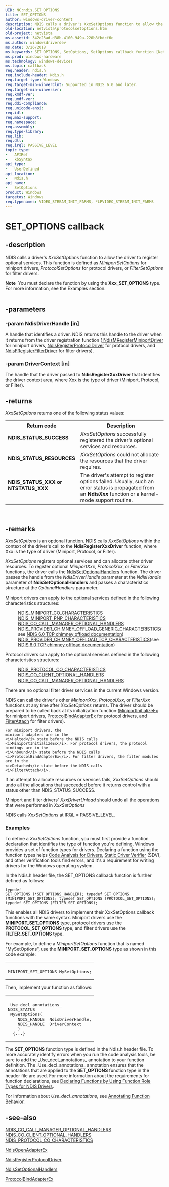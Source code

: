 ```yaml
---
UID: NC:ndis.SET_OPTIONS
title: SET_OPTIONS
author: windows-driver-content
description: NDIS calls a driver's XxxSetOptions function to allow the driver to register optional services.
old-location: netvista\protocolsetoptions.htm
old-project: netvista
ms.assetid: 342e23ad-d38b-4100-949a-220b8fbdcf6e
ms.author: windowsdriverdev
ms.date: 3/26/2018
ms.keywords: SET_OPTIONS, SetOptions, SetOptions callback function [Network Drivers Starting with Windows Vista], ndis/SetOptions, netvista.protocolsetoptions, protocol_functions_ref_be1126b7-c5ae-4d43-90d4-8e10d97f422d.xml
ms.prod: windows-hardware
ms.technology: windows-devices
ms.topic: callback
req.header: ndis.h
req.include-header: Ndis.h
req.target-type: Windows
req.target-min-winverclnt: Supported in NDIS 6.0 and later.
req.target-min-winversvr: 
req.kmdf-ver: 
req.umdf-ver: 
req.ddi-compliance: 
req.unicode-ansi: 
req.idl: 
req.max-support: 
req.namespace: 
req.assembly: 
req.type-library: 
req.lib: 
req.dll: 
req.irql: PASSIVE_LEVEL
topic_type:
-	APIRef
-	kbSyntax
api_type:
-	UserDefined
api_location:
-	Ndis.h
api_name:
-	SetOptions
product: Windows
targetos: Windows
req.typenames: VIDEO_STREAM_INIT_PARMS, *LPVIDEO_STREAM_INIT_PARMS
---
```


# SET_OPTIONS callback


## -description


NDIS calls a driver's 
  <i>XxxSetOptions</i> function to allow the driver to register optional services. This function is defined as <i>MiniportSetOptions</i> for miniport drivers,  <i>ProtocolSetOptions</i> for protocol drivers, or <i>FilterSetOptions</i> for filter drivers.
<div class="alert"><b>Note</b>  You must declare the function by using the <b>Xxx_SET_OPTIONS</b> type. For more
   information, see the Examples section.</div><div> </div>

## -parameters




### -param NdisDriverHandle [in]

A handle that identifies a driver. NDIS returns this handle to the driver when it returns from the driver registration function (<a href="https://msdn.microsoft.com/bed68aa8-499d-41fd-997b-a46316913cc8">
     NdisMRegisterMiniportDriver</a> for miniport drivers, <a href="https://msdn.microsoft.com/b48571eb-13a2-4541-80ac-c8d31f378d37">
     NdisRegisterProtocolDriver</a> for protocol drivers, and <a href="https://msdn.microsoft.com/14381de2-36d9-4ec8-9d4e-7af3e6d8ecf3">
     NdisFRegisterFilterDriver</a> for filter drivers).


### -param DriverContext [in]

The handle that the driver passed to 
     <b>NdisRegisterXxxDriver</b> that identifies the driver context area, where Xxx is the type of driver (Miniport, Protocol, or Filter).


## -returns



<i>XxxSetOptions</i> returns one of the following status values:

<table>
<tr>
<th>Return code</th>
<th>Description</th>
</tr>
<tr>
<td width="40%">
<dl>
<dt><b>NDIS_STATUS_SUCCESS</b></dt>
</dl>
</td>
<td width="60%">
<i>XxxSetOptions</i> successfully registered the driver's optional services and
       resources.

</td>
</tr>
<tr>
<td width="40%">
<dl>
<dt><b>NDIS_STATUS_RESOURCES</b></dt>
</dl>
</td>
<td width="60%">
<i>XxxSetOptions</i> could not allocate the resources that the driver requires.

</td>
</tr>
<tr>
<td width="40%">
<dl>
<dt><b>NDIS_STATUS_XXX or NTSTATUS_XXX</b></dt>
</dl>
</td>
<td width="60%">
The driver's attempt to register options failed. Usually, such an error status is
       propagated from an 
       <b>Ndis<i>Xxx</i></b> function or a kernel-mode support routine.

</td>
</tr>
</table>
 




## -remarks



<i>XxxSetOptions</i> is an optional function. NDIS calls 
    <i>XxxSetOptions</i> within the context of the driver's call to the 
    <b>
    NdisRegisterXxxDriver</b> function, where Xxx is the type of driver (Miniport, Protocol, or Filter).

<i>XxxSetOptions</i> registers optional services and can allocate other driver resources. To register
    optional 
    <i>MiniportXxx</i>, <i>ProtocolXxx</i>, or <i>FilterXxx</i> functions, the driver calls the 
    <a href="https://msdn.microsoft.com/library/windows/hardware/ff564550">NdisSetOptionalHandlers</a> function.
    The driver passes the handle from the 
    <i>NdisDriverHandle</i> parameter at the 
    <i>NdisHandle</i> parameter of 
    <b>NdisSetOptionalHandlers</b> and passes a characteristics structure at the 
    <i>OptionalHandlers</i> parameter.

Miniport drivers can apply to the optional services defined in the following characteristics structures:<dl>
<dd>

<a href="https://msdn.microsoft.com/9348c338-9fb4-4eee-a50f-f709748da56b">
       NDIS_MINIPORT_CO_CHARACTERISTICS</a>


</dd>
<dd>

<a href="https://msdn.microsoft.com/97820a22-aa20-4d47-a4c2-0c0d50540823">
       NDIS_MINIPORT_PNP_CHARACTERISTICS</a>


</dd>
<dd>

<a href="https://msdn.microsoft.com/12d541e1-04dd-4512-827e-d27f16260fe3">
       NDIS_CO_CALL_MANAGER_OPTIONAL_HANDLERS</a>


</dd>
<dd>

<a href="https://msdn.microsoft.com/e80a9999-2e4e-4da0-8aae-54ee71d9249d">
      NDIS_PROVIDER_CHIMNEY_OFFLOAD_GENERIC_CHARACTERISTICS</a>(see 
      <a href="https://docs.microsoft.com/en-us/windows-hardware/drivers/network/full-tcp-offload">NDIS 6.0 TCP chimney offload
      documentation</a>)

</dd>
<dd>

<a href="https://msdn.microsoft.com/3eabbad5-b84b-4034-a0b6-d4d515cbc117">
      NDIS_PROVIDER_CHIMNEY_OFFLOAD_TCP_CHARACTERISTICS</a>(see 
      <a href="https://docs.microsoft.com/en-us/windows-hardware/drivers/network/full-tcp-offload">NDIS 6.0 TCP chimney offload
      documentation</a>)

</dd>
</dl>


Protocol drivers can apply to the optional services defined in the following characteristics structures:<dl>
<dd>

<a href="https://msdn.microsoft.com/855e3231-502c-4c6f-99f9-7ad85354ccd5">
       NDIS_PROTOCOL_CO_CHARACTERISTICS</a>


</dd>
<dd>

<a href="https://msdn.microsoft.com/1f2285bb-be70-4496-905d-89106bf3712a">
       NDIS_CO_CLIENT_OPTIONAL_HANDLERS</a>


</dd>
<dd>

<a href="https://msdn.microsoft.com/12d541e1-04dd-4512-827e-d27f16260fe3">
       NDIS_CO_CALL_MANAGER_OPTIONAL_HANDLERS</a>


</dd>
</dl>


There are no optional filter driver services in the current Windows version.

NDIS can call the driver's other 
    <i>MiniportXxx</i>,  <i>ProtocolXxx</i>, or <i>FilterXxx</i> functions at any time after 
    <i>XxxSetOptions</i> returns. The driver should be prepared to be called back at its initialization function:(<a href="https://msdn.microsoft.com/b146fa81-005b-4a6c-962d-4cb023ea790e">MiniportInitializeEx</a> for miniport drivers, <a href="https://msdn.microsoft.com/1958722e-012e-4110-a82c-751744bcf9b5">ProtocolBindAdapterEx</a> for protocol drivers, and <a href="https://msdn.microsoft.com/library/windows/hardware/ff540442">FilterAttach</a> for filter drivers).


    For miniport drivers, the
    miniport adapters are in the 
    <i>Halted</i> state before the NDIS calls 
    <i>MiniportInitializeEx</i>. For protocol drivers, the protocol bindings are in the 
    <i>Unbound</i> state before the NDIS calls 
    <i>ProtocolBindAdapterEx</i>. For filter drivers, the filter modules
    are in the 
    <i>Detached</i> state before the NDIS calls 
    <i>FilterAttach</i>.

If an attempt to allocate resources or services fails, 
    <i>XxxSetOptions</i> should undo all the allocations that succeeded before it returns control with a
    status other than NDIS_STATUS_SUCCESS.

Miniport and filter drivers' <i>XxxDriverUnload</i> should undo all the operations that were performed in <i>XxxSetOptions</i>

NDIS calls 
    <i>XxxSetOptions</i> at IRQL = PASSIVE_LEVEL.

<h3><a id="Examples"></a><a id="examples"></a><a id="EXAMPLES"></a>Examples</h3>
To define a <i>XxxSetOptions</i> function, you must first provide a function declaration that identifies the type of function you're defining. Windows provides a set of function types for drivers. Declaring a function using the function types helps <a href="https://msdn.microsoft.com/2F3549EF-B50F-455A-BDC7-1F67782B8DCA">Code Analysis for Drivers</a>, <a href="https://msdn.microsoft.com/74feeb16-387c-4796-987a-aff3fb79b556">Static Driver Verifier</a> (SDV), and other verification tools find errors, and it's a requirement for writing drivers for the Windows operating system.

In the Ndis.h header file, the SET_OPTIONS callback function is further defined as follows:<pre class="syntax" xml:space="preserve"><code>typedef SET_OPTIONS (*SET_OPTIONS_HANDLER);
typedef SET_OPTIONS (MINIPORT_SET_OPTIONS);
typedef SET_OPTIONS (PROTOCOL_SET_OPTIONS);
typedef SET_OPTIONS (FILTER_SET_OPTIONS);</code></pre>This enables all NDIS drivers to implement their XxxSetOptions callback functions with the same syntax. Miniport drivers use the <b>MINIPORT_SET_OPTIONS</b> type, protocol drivers use the <b>PROTOCOL_SET_OPTIONS</b> type, and filter drivers use the <b>FILTER_SET_OPTIONS</b> type.

For example, to define a <i>MiniportSetOptions</i> function that is named "MySetOptions", use the <b>MINIPORT_SET_OPTIONS</b> type as shown in this code example:

<div class="code"><span codelanguage=""><table>
<tr>
<th></th>
</tr>
<tr>
<td>
<pre>MINIPORT_SET_OPTIONS MySetOptions;</pre>
</td>
</tr>
</table></span></div>
Then, implement your function as follows:

<div class="code"><span codelanguage=""><table>
<tr>
<th></th>
</tr>
<tr>
<td>
<pre>_Use_decl_annotations_
NDIS_STATUS
 MySetOptions(
    NDIS_HANDLE  NdisDriverHandle,
    NDIS_HANDLE  DriverContext
    )
  {...}</pre>
</td>
</tr>
</table></span></div>
The <b>SET_OPTIONS</b> function type is defined in the Ndis.h header file. To more accurately identify errors when you run the code analysis tools, be sure to add the _Use_decl_annotations_ annotation to your function definition.  The _Use_decl_annotations_ annotation ensures that the annotations that are applied to the <b>SET_OPTIONS</b> function type in the header file are used.  For more information about the requirements for function declarations, see <a href="https://msdn.microsoft.com/232c4272-0bf0-4a4e-9560-3bceeca8a3e3">Declaring Functions by Using Function Role Types for NDIS Drivers</a>.

For information about  _Use_decl_annotations_, see <a href="http://go.microsoft.com/fwlink/p/?linkid=286697">Annotating Function Behavior</a>. 




## -see-also




<a href="https://msdn.microsoft.com/12d541e1-04dd-4512-827e-d27f16260fe3">
   NDIS_CO_CALL_MANAGER_OPTIONAL_HANDLERS</a>



<a href="https://msdn.microsoft.com/1f2285bb-be70-4496-905d-89106bf3712a">
   NDIS_CO_CLIENT_OPTIONAL_HANDLERS</a>



<a href="https://msdn.microsoft.com/855e3231-502c-4c6f-99f9-7ad85354ccd5">
   NDIS_PROTOCOL_CO_CHARACTERISTICS</a>



<a href="https://msdn.microsoft.com/library/windows/hardware/ff563715">NdisOpenAdapterEx</a>



<a href="https://msdn.microsoft.com/library/windows/hardware/ff564520">NdisRegisterProtocolDriver</a>



<a href="https://msdn.microsoft.com/library/windows/hardware/ff564550">NdisSetOptionalHandlers</a>



<a href="https://msdn.microsoft.com/1958722e-012e-4110-a82c-751744bcf9b5">ProtocolBindAdapterEx</a>
 

 

